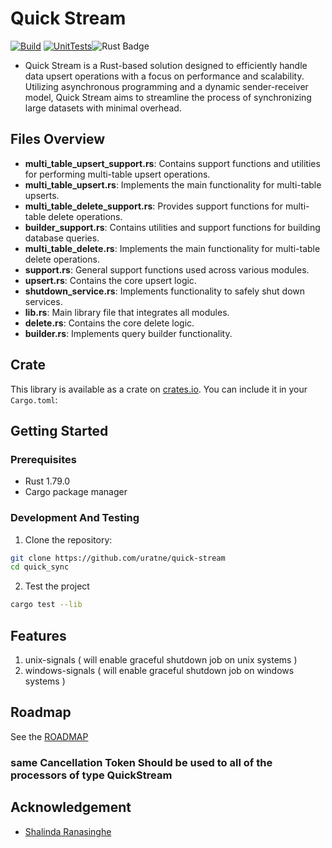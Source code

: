 # Quick Stream
[![Build](https://github.com/uratne/quick-stream/actions/workflows/build.yml/badge.svg)](https://github.com/uratne/quick-stream/actions/workflows/build.yml) [![UnitTests](https://github.com/uratne/quick-stream/actions/workflows/unit-tests.yml/badge.svg)](https://github.com/uratne/quick-stream/actions/workflows/unit-tests.yml)![Rust Badge](https://img.shields.io/badge/Rust-1.79.0-000?logo=rust&logoColor=fff&style=flat)

* Quick Stream is a Rust-based solution designed to efficiently handle data upsert operations with a focus on performance and scalability. Utilizing asynchronous programming and a dynamic sender-receiver model, Quick Stream aims to streamline the process of synchronizing large datasets with minimal overhead.

## Files Overview

- **multi_table_upsert_support.rs**: Contains support functions and utilities for performing multi-table upsert operations.
- **multi_table_upsert.rs**: Implements the main functionality for multi-table upserts.
- **multi_table_delete_support.rs**: Provides support functions for multi-table delete operations.
- **builder_support.rs**: Contains utilities and support functions for building database queries.
- **multi_table_delete.rs**: Implements the main functionality for multi-table delete operations.
- **support.rs**: General support functions used across various modules.
- **upsert.rs**: Contains the core upsert logic.
- **shutdown_service.rs**: Implements functionality to safely shut down services.
- **lib.rs**: Main library file that integrates all modules.
- **delete.rs**: Contains the core delete logic.
- **builder.rs**: Implements query builder functionality.

## Crate

This library is available as a crate on [crates.io](https://crates.io/crates/quick_stream). You can include it in your `Cargo.toml`:

## Getting Started

### Prerequisites

- Rust 1.79.0
- Cargo package manager

### Development And Testing

1. Clone the repository:

```sh
git clone https://github.com/uratne/quick-stream
cd quick_sync
```

2. Test the project

```sh
cargo test --lib
```
## Features
1. unix-signals ( will enable graceful shutdown job on unix systems )
2. windows-signals ( will enable graceful shutdown job on windows systems )

## Roadmap
See the [ROADMAP](ROADMAP.md)

### same Cancellation Token Should be used to all of the processors of type QuickStream

## Acknowledgement
* [Shalinda Ranasinghe](https://github.com/shalinda)
